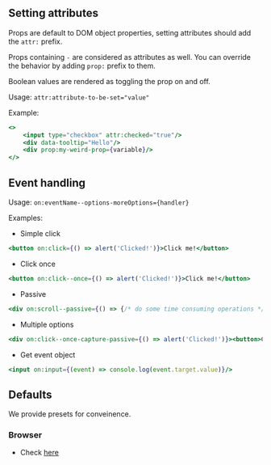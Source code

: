 ## Setting attributes

Props are default to DOM object properties, setting attributes should add the `attr:` prefix.

Props containing `-` are considered as attributes as well. You can override the behavior by adding `prop:` prefix to them.

Boolean values are rendered as toggling the prop on and off.

Usage: `attr:attribute-to-be-set="value"`

Example:
```jsx
<>
	<input type="checkbox" attr:checked="true"/>
	<div data-tooltip="Hello"/>
	<div prop:my-weird-prop={variable}/>
</>
```

## Event handling

Usage: `on:eventName--options-moreOptions={handler}`

Examples:

- Simple click
```jsx
<button on:click={() => alert('Clicked!')}>Click me!</button>
```

- Click once
```jsx
<button on:click--once={() => alert('Clicked!')}>Click me!</button>
```

- Passive
```jsx
<div on:scroll--passive={() => {/* do some time consuming operations */}}>{loooooongContent}</div>
```

- Multiple options
```jsx
<div on:click--once-capture-passive={() => alert('Clicked!')}><button>Click me!</button></div>
```

- Get event object
```jsx
<input on:input={(event) => console.log(event.target.value)}/>
```

## Defaults

We provide presets for conveinence.

### Browser

- Check [here](Presets.md#browser)
